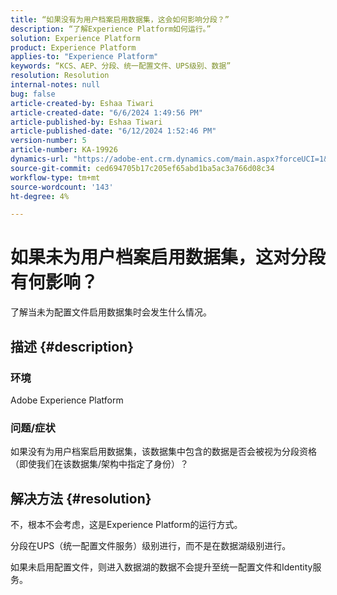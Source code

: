 ```yaml
---
title: “如果没有为用户档案启用数据集，这会如何影响分段？”
description: “了解Experience Platform如何运行。”
solution: Experience Platform
product: Experience Platform
applies-to: "Experience Platform"
keywords: “KCS、AEP、分段、统一配置文件、UPS级别、数据”
resolution: Resolution
internal-notes: null
bug: false
article-created-by: Eshaa Tiwari
article-created-date: "6/6/2024 1:49:56 PM"
article-published-by: Eshaa Tiwari
article-published-date: "6/12/2024 1:52:46 PM"
version-number: 5
article-number: KA-19926
dynamics-url: "https://adobe-ent.crm.dynamics.com/main.aspx?forceUCI=1&pagetype=entityrecord&etn=knowledgearticle&id=d14d60a7-0b24-ef11-840a-0022480bc6eb"
source-git-commit: ced694705b17c205ef65abd1ba5ac3a766d08c34
workflow-type: tm+mt
source-wordcount: '143'
ht-degree: 4%

---
```


# 如果未为用户档案启用数据集，这对分段有何影响？


了解当未为配置文件启用数据集时会发生什么情况。

## 描述 {#description}


### 环境

Adobe Experience Platform

### 问题/症状

如果没有为用户档案启用数据集，该数据集中包含的数据是否会被视为分段资格（即使我们在该数据集/架构中指定了身份）？


## 解决方法 {#resolution}


不，根本不会考虑，这是Experience Platform的运行方式。

分段在UPS（统一配置文件服务）级别进行，而不是在数据湖级别进行。

如果未启用配置文件，则进入数据湖的数据不会提升至统一配置文件和Identity服务。
